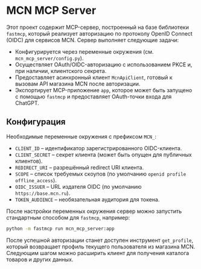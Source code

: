 # MCN MCP Server

Этот проект содержит MCP-сервер, построенный на базе библиотеки `fastmcp`,
который реализует авторизацию по протоколу OpenID Connect (OIDC) для сервисов
MCN. Сервер выполняет следующие задачи:

- Конфигурируется через переменные окружения (см. `mcn_mcp_server/config.py`).
- Осуществляет OAuth/OIDC-авторизацию с использованием PKCE и, при наличии,
  клиентского секрета.
- Предоставляет асинхронный клиент `McnApiClient`, готовый к вызовам API
  магазина MCN после авторизации.
- Экспортирует MCP-приложение `app`, которое может быть запущено с помощью
  `fastmcp` и предоставляет OAuth-точки входа для ChatGPT.

## Конфигурация

Необходимые переменные окружения с префиксом `MCN_`:

- `CLIENT_ID` – идентификатор зарегистрированного OIDC-клиента.
- `CLIENT_SECRET` – секрет клиента (может быть опущен для публичных клиентов).
- `REDIRECT_URI` – разрешённый redirect URI клиента.
- `SCOPE` – список требуемых скоупов (по умолчанию `openid profile offline_access`).
- `OIDC_ISSUER` – URL издателя OIDC (по умолчанию `https://base.mcn.ru`).
- `TOKEN_AUDIENCE` – необязательная аудитория для токена.

После настройки переменных окружения сервер можно запустить стандартным
способом для `fastmcp`, например:

```bash
python -m fastmcp run mcn_mcp_server:app
```

После успешной авторизации станет доступен инструмент `get_profile`, который
возвращает профиль текущего пользователя из магазина MCN. Следующим шагом
можно расширить клиент для получения каталога товаров и других данных.
